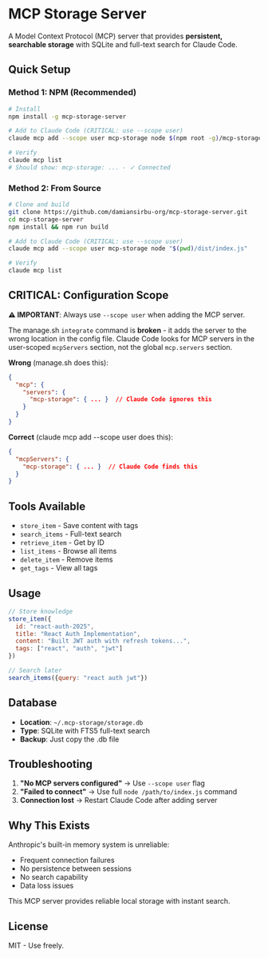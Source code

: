 # MCP Storage Server

A Model Context Protocol (MCP) server that provides **persistent, searchable storage** with SQLite and full-text search for Claude Code.

## Quick Setup

### Method 1: NPM (Recommended)

```bash
# Install
npm install -g mcp-storage-server

# Add to Claude Code (CRITICAL: use --scope user)
claude mcp add --scope user mcp-storage node $(npm root -g)/mcp-storage-server/dist/index.js

# Verify
claude mcp list
# Should show: mcp-storage: ... - ✓ Connected
```

### Method 2: From Source

```bash
# Clone and build
git clone https://github.com/damiansirbu-org/mcp-storage-server.git
cd mcp-storage-server
npm install && npm run build

# Add to Claude Code (CRITICAL: use --scope user)
claude mcp add --scope user mcp-storage node "$(pwd)/dist/index.js"

# Verify
claude mcp list
```

## CRITICAL: Configuration Scope

**⚠️ IMPORTANT**: Always use `--scope user` when adding the MCP server.

The manage.sh `integrate` command is **broken** - it adds the server to the wrong location in the config file. Claude Code looks for MCP servers in the user-scoped `mcpServers` section, not the global `mcp.servers` section.

**Wrong** (manage.sh does this):
```json
{
  "mcp": {
    "servers": {
      "mcp-storage": { ... }  // Claude Code ignores this
    }
  }
}
```

**Correct** (claude mcp add --scope user does this):
```json
{
  "mcpServers": {
    "mcp-storage": { ... }  // Claude Code finds this
  }
}
```

## Tools Available

- `store_item` - Save content with tags
- `search_items` - Full-text search  
- `retrieve_item` - Get by ID
- `list_items` - Browse all items
- `delete_item` - Remove items
- `get_tags` - View all tags

## Usage

```javascript
// Store knowledge
store_item({
  id: "react-auth-2025",
  title: "React Auth Implementation", 
  content: "Built JWT auth with refresh tokens...",
  tags: ["react", "auth", "jwt"]
})

// Search later
search_items({query: "react auth jwt"})
```

## Database

- **Location**: `~/.mcp-storage/storage.db`
- **Type**: SQLite with FTS5 full-text search
- **Backup**: Just copy the .db file

## Troubleshooting

1. **"No MCP servers configured"** → Use `--scope user` flag
2. **"Failed to connect"** → Use full `node /path/to/index.js` command
3. **Connection lost** → Restart Claude Code after adding server

## Why This Exists

Anthropic's built-in memory system is unreliable:
- Frequent connection failures  
- No persistence between sessions
- No search capability
- Data loss issues

This MCP server provides reliable local storage with instant search.

## License

MIT - Use freely.